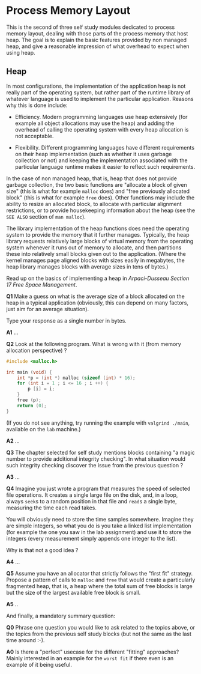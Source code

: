 # Process Memory Layout

This is the second of three self study modules dedicated to process memory layout,
dealing with those parts of the process memory that host heap.
The goal is to explain the basic features provided by non managed heap,
and give a reasonable impression of what overhead to expect when using heap.


## Heap

In most configurations, the implementation of the application heap is not really part of the operating system,
but rather part of the runtime library of whatever language is used to implement the particular application.
Reasons why this is done include:

- Efficiency. Modern programming languages use heap extensively (for example all object allocations
  may use the heap) and adding the overhead of calling the operating system with every heap
  allocation is not acceptable.

- Flexibility. Different programming languages have different requirements on their heap implementation
  (such as whether it uses garbage collection or not) and keeping the implementation associated with
  the particular language runtime makes it easier to reflect such requirements.

In the case of non managed heap, that is, heap that does not provide garbage collection,
the two basic functions are "allocate a block of given size" (this is what for example
`malloc` does) and "free previously allocated block" (this is what for example `free`
does). Other functions may include the ability to resize an allocated block, to
allocate with particular alignment restrictions, or to provide housekeeping
information about the heap (see the `SEE ALSO` section of `man malloc`).

The library implementation of the heap functions does need the operating system to provide
the memory that it further manages. Typically, the heap library requests relatively large
blocks of virtual memory from the operating system whenever it runs out of memory to
allocate, and then partitions these into relatively small blocks given out to the
application. (Where the kernel manages page aligned blocks with sizes easily in
megabytes, the heap library manages blocks with average sizes in tens of bytes.)

Read up on the basics of implementing a heap in _Arpaci-Dusseau Section 17 Free Space Management_.


**Q1** Make a guess on what is the average size of a block allocated on the heap in
a typical application (obviously, this can depend on many factors, just aim for an
average situation).

Type your response as a single number in bytes.

**A1** ...


**Q2** Look at the following program. What is wrong with it (from memory allocation perspective) ?

```c
#include <malloc.h>

int main (void) {
    int *p = (int *) malloc (sizeof (int) * 16);
    for (int i = 1 ; i <= 16 ; i ++) {
        p [i] = i;
    }
    free (p);
    return (0);
}
```

(If you do not see anything, try running the example with `valgrind ./main`, available on the `lab` machine.)

**A2** ...


**Q3** The chapter selected for self study mentions blocks containing "a magic number
to provide additional integrity checking". In what situation would such integrity
checking discover the issue from the previous question ?

**A3** ...


**Q4** Imagine you just wrote a program that measures the speed of selected file operations.
It creates a single large file on the disk, and, in a loop, always `seek`s to a random
position in that file and `read`s a single byte, measuring the time each read takes.

You will obviously need to store the time samples somewhere. Imagine they are simple
integers, so what you do is you take a linked list implementation (for example
the one you saw in the lab assignment) and use it to store the integers
(every measurement simply appends one integer to the list).

Why is that not a good idea ?

**A4** ...


**Q5** Assume you have an allocator that strictly follows the "first fit" strategy.
Propose a pattern of calls to `malloc` and `free` that would create a particularly
fragmented heap, that is, a heap where the total sum of free blocks is large but
the size of the largest available free block is small.

**A5** ..


And finally, a mandatory summary question:

**Q0** Phrase one question you would like to ask related to the topics above,
or the topics from the previous self study blocks
(but not the same as the last time around :-).

**A0** Is there a "perfect" usecase for the different "fitting" approaches? Mainly interested in an example for the `worst fit` if there even is an example of it being useful.

